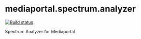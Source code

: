 # mediaportal.spectrum.analyzer
[![Build status](https://ci.appveyor.com/api/projects/status/69bmaxy495jc6tgy/branch/master?svg=true)](https://ci.appveyor.com/project/andrewjswan79536/mediaportal-spectrum-analyzer/branch/master)

Spectrum Analyzer for Mediaportal

